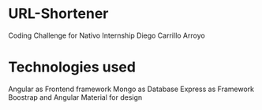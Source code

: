 # URL-Shortener
Coding Challenge for Nativo Internship
Diego Carrillo Arroyo

# Technologies used
Angular as Frontend framework
Mongo as Database
Express as Framework
Boostrap and Angular Material for design
